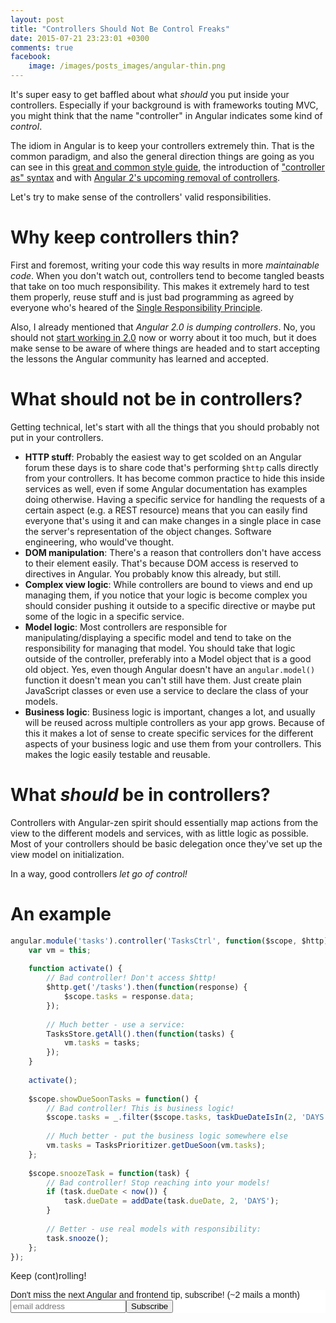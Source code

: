 ```yaml
---
layout: post
title: "Controllers Should Not Be Control Freaks"
date: 2015-07-21 23:23:01 +0300
comments: true
facebook:
    image: /images/posts_images/angular-thin.png
---
```


It's super easy to get baffled about what *should* you put inside your controllers. Especially if your background is with frameworks touting MVC, you might think that the name "controller" in Angular indicates some kind of *control*.

The idiom in Angular is to keep your controllers extremely thin. That is the common paradigm, and also the general direction things are going as you can see in this [great and common style guide](https://github.com/johnpapa/angular-styleguide), the introduction of ["controller as" syntax](http://toddmotto.com/digging-into-angulars-controller-as-syntax/) and with [Angular 2's upcoming removal of controllers](http://boyan.in/angular-2-no-controllers/).

Let's try to make sense of the controllers' valid responsibilities.

# Why keep controllers thin?

First and foremost, writing your code this way results in more *maintainable code*. When you don't watch out, controllers tend to become tangled beasts that take on too much responsibility. This makes it extremely hard to test them properly, reuse stuff and is just bad programming as agreed by everyone who's heared of the [Single Responsibility Principle](https://en.wikipedia.org/wiki/Single_responsibility_principle).

Also, I already mentioned that *Angular 2.0 is dumping controllers*. No, you should not [start working in 2.0](http://www.codelord.net/2015/06/27/should-you-use-angular-2-dot-0-or-1-dot-x/) now or worry about it too much, but it does make sense to be aware of where things are headed and to start accepting the lessons the Angular community has learned and accepted.

# What should not be in controllers?

Getting technical, let's start with all the things that you should probably not put in your controllers.

- **HTTP stuff**: Probably the easiest way to get scolded on an Angular forum these days is to share code that's performing `$http` calls directly from your controllers. It has become common practice to hide this inside services as well, even if some Angular documentation has examples doing otherwise. Having a specific service for handling the requests of a certain aspect (e.g. a REST resource) means that you can easily find everyone that's using it and can make changes in a single place in case the server's representation of the object changes. Software engineering, who would've thought.
- **DOM manipulation**: There's a reason that controllers don't have access to their element easily. That's because DOM access is reserved to directives in Angular. You probably know this already, but still.
- **Complex view logic**: While controllers are bound to views and end up managing them, if you notice that your logic is become complex you should consider pushing it outside to a specific directive or maybe put some of the logic in a specific service.
- **Model logic**: Most controllers are responsible for manipulating/displaying a specific model and tend to take on the responsibility for managing that model. You should take that logic outside of the controller, preferably into a Model object that is a good old object. Yes, even though Angular doesn't have an `angular.model()` function it doesn't mean you can't still have them. Just create plain JavaScript classes or even use a service to declare the class of your models.
- **Business logic**: Business logic is important, changes a lot, and usually will be reused across multiple controllers as your app grows. Because of this it makes a lot of sense to create specific services for the different aspects of your business logic and use them from your controllers. This makes the logic easily testable and reusable.

# What *should* be in controllers?

Controllers with Angular-zen spirit should essentially map actions from the view to the different models and services, with as little logic as possible. Most of your controllers should be basic delegation once they've set up the view model on initialization.

In a way, good controllers *let go of control!*

# An example

```javascript
angular.module('tasks').controller('TasksCtrl', function($scope, $http) {
    var vm = this;
    
    function activate() {
        // Bad controller! Don't access $http!
        $http.get('/tasks').then(function(response) {
            $scope.tasks = response.data;
        });
        
        // Much better - use a service:
        TasksStore.getAll().then(function(tasks) {
            vm.tasks = tasks;
        });
    }
        
    activate();
    
    $scope.showDueSoonTasks = function() {
        // Bad controller! This is business logic!
        $scope.tasks = _.filter($scope.tasks, taskDueDateIsIn(2, 'DAYS'));
        
        // Much better - put the business logic somewhere else
        vm.tasks = TasksPrioritizer.getDueSoon(vm.tasks);
    };
    
    $scope.snoozeTask = function(task) {
        // Bad controller! Stop reaching into your models!
        if (task.dueDate < now()) {
            task.dueDate = addDate(task.dueDate, 2, 'DAYS');
        }
        
        // Better - use real models with responsibility:
        task.snooze();
    };
});
```

Keep (cont)rolling!

<!-- Begin MailChimp Signup Form -->
<link href="http://cdn-images.mailchimp.com/embedcode/slim-081711.css" rel="stylesheet" type="text/css">
<style type="text/css">
    #mc_embed_signup{background:#fff; clear:left; font:14px Helvetica,Arial,sans-serif; }
    /* Add your own MailChimp form style overrides in your site stylesheet or in this style block.
       We recommend moving this block and the preceding CSS link to the HEAD of your HTML file. */
</style>
<div id="mc_embed_signup">
<form action="http://codelord.us6.list-manage.com/subscribe/post?u=78b36f07d7d2e7e91eb8deee3&amp;id=c9a8d439c8" method="post" id="mc-embedded-subscribe-form" name="mc-embedded-subscribe-form" class="validate" target="_blank" novalidate>
    <label for="mce-EMAIL">Don't miss the next Angular and frontend tip, subscribe! (~2 mails a month)</label>
    <input type="email" value="" name="EMAIL" class="email" id="mce-EMAIL" placeholder="email address" required style="display: inline"><!--
    --><input type="submit" value="Subscribe" name="subscribe" id="mc-embedded-subscribe" class="button" style="display: inline">
    <input type="hidden" value="" name="SIGNUP_URL" class="email" id="mce-SIGNUP_URL">
</form>
</div>
<script type="text/javascript">
document.getElementById('mce-SIGNUP_URL').value = document.location.href;
</script>
<!--End mc_embed_signup-->
